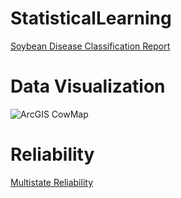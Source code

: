 # StatisticalLearning


[Soybean Disease Classification Report](https://github.com/Gewles/StatisticalLearning/files/14487985/455.Writeup.-.Wolf.Guch.Lewis.Faraj.pdf) 


# Data Visualization


![ArcGIS CowMap](https://github.com/Gewles/Projects_Undergrad/assets/87028886/ccc5f42b-6a4a-4232-88df-db2dce373eca)




# Reliability 

[Multistate Reliability](https://github.com/Gewles/Projects_Undergrad/files/14488029/Multistate.Reliability.Literature.Review.v2.1.pdf)
